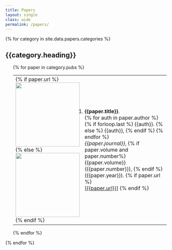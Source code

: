 ```yaml
---
title: Papers
layout: single
class: wide
permalink: /papers/
---
```



{% for category in site.data.papers.categories %}
  <h2>{{category.heading}}</h2>
  <ol>
  {% for paper in category.pubs %}
    <table>
      <td style="width:20%">
      {% if paper.url %}
        <a href="{{paper.url}}">
          <img src=
              "{{ paper.image_path }}"
              width="200" height="200"
          >
        </a>
      {% else %}
          <img src=
              "{{ paper.image_path }}"
              width="200" height="200"
          >
      {% endif %}
      </td>
      <td>
        <li><strong>{{paper.title}}</strong>.
        <br>
        {% for auth in paper.author %}
          {% if forloop.last %}
            {{auth}}.
        {% else %}
            {{auth}},
        {% endif %}
        {% endfor %}
        <br>
        <em>{{paper.journal}}</em>, 
        {% if paper.volume and paper.number%}
          {{paper.volume}}({{paper.number}}),
        {% endif %}
        ({{paper.year}}).
        {% if paper.url %}
        <br>
          [<a href="{{paper.url}}">{{paper.url}}</a>] 
        {% endif %}
        </li>
      </td>
    </table>
    {% endfor %}
  </ol>
{% endfor %}


